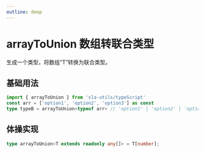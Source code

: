 ```yaml
---
outline: deep
---
```


# arrayToUnion 数组转联合类型

生成一个类型，将数组“T”转换为联合类型。

## 基础用法

```typescript
import { arrayToUnion } from 'sla-utils/typeScript'
const arr = ['option1', 'option2', 'option3'] as const
type typeB = arrayToUnion<typeof arr> // 'option1' | 'option2' | 'option3'
```

## 体操实现

```ts
type arrayToUnion<T extends readonly any[]> = T[number];
```
